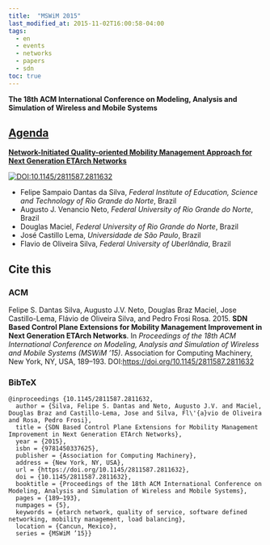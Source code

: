 ```yaml
---
title:  "MSWiM 2015"
last_modified_at: 2015-11-02T16:00:58-04:00
tags:
  - en
  - events
  - networks
  - papers
  - sdn
toc: true
---
```


**The 18th ACM International Conference on Modeling, Analysis and Simulation of Wireless and Mobile Systems**

## [Agenda](http://mswimconf.com/2015/)


[**Network-Initiated Quality-oriented Mobility Management Approach for Next Generation ETArch Networks**](https://www.researchgate.net/publication/283718842_Network-Initiated_Quality-oriented_Mobility_Management_Approach_for_Next_Generation_ETArch_Networks)

[![DOI:10.1145/2811587.2811632](https://zenodo.org/badge/DOI/10.1145/2811587.2811632.svg)](https://doi.org/10.1145/2811587.2811632)

 - Felipe Sampaio Dantas da Silva, *Federal Institute of Education, Science and Technology of Rio Grande do Norte*, Brazil 
 - Augusto J. Venancio Neto, *Federal University of Rio Grande do Norte*, Brazil
 - Douglas Maciel, *Federal University of Rio Grande do Norte*, Brazil
 - José Castillo Lema, *Universidade de São Paulo*, Brazil
 - Flavio de Oliveira Silva, *Federal University of Uberlândia*, Brazil

## Cite this

### ACM

Felipe S. Dantas Silva, Augusto J.V. Neto, Douglas Braz Maciel, Jose Castillo-Lema, Flávio de Oliveira Silva, and Pedro Frosi Rosa. 2015. **SDN Based Control Plane Extensions for Mobility Management Improvement in Next Generation ETArch Networks**. In *Proceedings of the 18th ACM International Conference on Modeling, Analysis and Simulation of Wireless and Mobile Systems (MSWiM ’15)*. Association for Computing Machinery, New York, NY, USA, 189–193. DOI:https://doi.org/10.1145/2811587.2811632

### BibTeX

```
@inproceedings {10.1145/2811587.2811632,
  author = {Silva, Felipe S. Dantas and Neto, Augusto J.V. and Maciel, Douglas Braz and Castillo-Lema, Jose and Silva, Fl\'{a}vio de Oliveira and Rosa, Pedro Frosi},
  title = {SDN Based Control Plane Extensions for Mobility Management Improvement in Next Generation ETArch Networks},
  year = {2015},
  isbn = {9781450337625},
  publisher = {Association for Computing Machinery},
  address = {New York, NY, USA},
  url = {https://doi.org/10.1145/2811587.2811632},
  doi = {10.1145/2811587.2811632},
  booktitle = {Proceedings of the 18th ACM International Conference on Modeling, Analysis and Simulation of Wireless and Mobile Systems},
  pages = {189–193},
  numpages = {5},
  keywords = {etarch network, quality of service, software defined networking, mobility management, load balancing},
  location = {Cancun, Mexico},
  series = {MSWiM ’15}}
```
